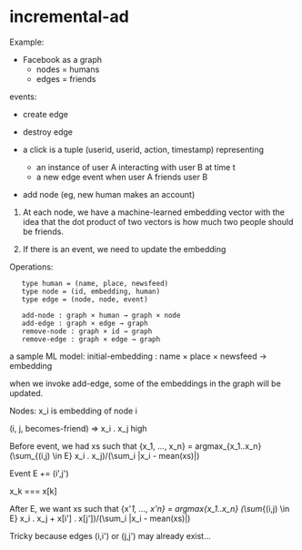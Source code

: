 # incremental-ad

Example:

- Facebook as a graph
  - nodes = humans
  - edges = friends 

events: 
  - create edge 
  - destroy edge

  - a click is a tuple (userid, userid, action, timestamp) representing
    - an instance of user A interacting with user B at time t 
	- a new edge event when user A friends user B 

  - add node (eg, new human makes an account)

1. At each node, we have a machine-learned embedding vector with the
   idea that the dot product of two vectors is how much two people
   should be friends.

2. If there is an event, we need to update the embedding

Operations:
```
   type human = (name, place, newsfeed)
   type node = (id, embedding, human) 
   type edge = (node, node, event)

   add-node : graph × human → graph × node 
   add-edge : graph × edge → graph 
   remove-node : graph × id → graph
   remove-edge : graph × edge → graph
```
a sample ML model: initial-embedding : name × place × newsfeed → embedding 


when we invoke add-edge, some of the embeddings in the graph will be updated. 

  Nodes: x_i is embedding of node i

  (i, j, becomes-friend) => x_i . x_j high

Before event, we had xs such that
  {x_1, ..., x_n} = argmax_{x_1..x_n}  (\sum_{(i,j) \in E}  x_i . x_j)/(\sum_i |x_i - mean(xs)|)

Event E += (i',j')

x_k === x[k]

After E, we want xs such that
  {x'_1, ..., x'_n} = argmax_{x_1..x_n}  (\sum_{(i,j) \in E}  x_i . x_j + x[i'] . x[j'])/(\sum_i |x_i - mean(xs)|)

Tricky because edges (i,i') or (j,j') may already exist...

         



